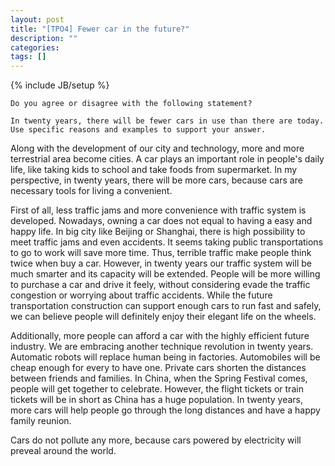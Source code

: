 ```yaml
---
layout: post
title: "[TPO4] Fewer car in the future?"
description: ""
categories: 
tags: []
---
```

{% include JB/setup %}


	Do you agree or disagree with the following statement?
	
	In twenty years, there will be fewer cars in use than there are today. Use specific reasons and examples to support your answer.


Along with the development of our city and technology, more and more terrestrial area become cities. A car plays an important role in people's daily life, like taking kids to school and take foods from supermarket. In my perspective, in twenty years, there will be more cars, because cars are necessary tools for living a convenient.

First of all, less traffic jams and more convenience with traffic system is developed. Nowadays, owning a car does not equal to having a easy and happy life. In big city like Beijing or Shanghai, there is high possibility to meet traffic jams and even accidents. It seems taking public transportations to go to work will save more time. Thus, terrible traffic make people think twice when buy a car. However, in twenty years our traffic system will be much smarter and its capacity will be extended. People will be more willing to purchase a car and drive it feely, without considering evade the traffic congestion or worrying about traffic accidents. While the future transportation construction can support enough cars to run fast and safely, we can believe people will definitely enjoy their elegant life on the wheels.

Additionally, more people can afford a car with the highly efficient future industry. We are embracing another technique revolution in twenty years. Automatic robots will replace human being in factories. Automobiles will be cheap enough for every to have one. Private cars shorten the distances between friends and families. In China, when the Spring Festival comes, people will get together to celebrate. However, the flight tickets or train tickets will be in short as China has a huge population. In twenty years, more cars will help people go through the long distances and have a happy family reunion.

Cars do not pollute any more, because cars powered by electricity will preveal around the world.  